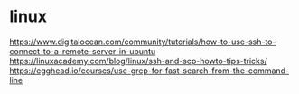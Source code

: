 # linux

https://www.digitalocean.com/community/tutorials/how-to-use-ssh-to-connect-to-a-remote-server-in-ubuntu
https://linuxacademy.com/blog/linux/ssh-and-scp-howto-tips-tricks/
https://egghead.io/courses/use-grep-for-fast-search-from-the-command-line
